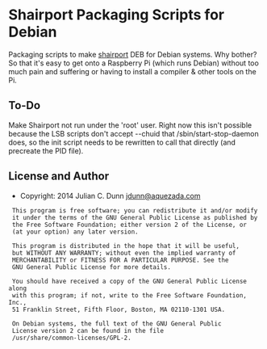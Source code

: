 Shairport Packaging Scripts for Debian
======================================

Packaging scripts to make [shairport](https://github.com/abrasive/shairport) DEB for Debian systems. Why bother?
So that it's easy to get onto a Raspberry Pi (which runs Debian)
without too much pain and suffering or having to install a compiler &
other tools on the Pi.

To-Do
-----

Make Shairport not run under the 'root' user. Right now this isn't possible
because the LSB scripts don't accept --chuid that /sbin/start-stop-daemon
does, so the init script needs to be rewritten to call that directly (and
precreate the PID file).

License and Author
------------------

* Copyright: 2014 Julian C. Dunn <jdunn@aquezada.com>

```text
 This program is free software; you can redistribute it and/or modify
 it under the terms of the GNU General Public License as published by
 the Free Software Foundation; either version 2 of the License, or
 (at your option) any later version.
 
 This program is distributed in the hope that it will be useful,
 but WITHOUT ANY WARRANTY; without even the implied warranty of
 MERCHANTABILITY or FITNESS FOR A PARTICULAR PURPOSE. See the
 GNU General Public License for more details.
 
 You should have received a copy of the GNU General Public License along
 with this program; if not, write to the Free Software Foundation, Inc.,
 51 Franklin Street, Fifth Floor, Boston, MA 02110-1301 USA.
 
 On Debian systems, the full text of the GNU General Public
 License version 2 can be found in the file
 /usr/share/common-licenses/GPL-2.
```
